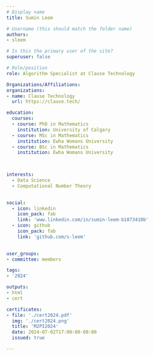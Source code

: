 ```yaml
---
# Display name
title: Sumin Leem

# Username (this should match the folder name)
authors:
- sleem

# Is this the primary user of the site?
superuser: false

# Role/position
role: Algorithm Specialist at Clause Technology

Organizations/Affiliations:
organizations:
- name: Clause Technology
  url: https://clause.tech/

education:
  courses:
  - course: PhD in Mathematics
    institution: University of Calgary
  - course: MSc in Mathematics
    institution: Ewha Womans University
  - course: BSc in Mathematics
    institution: Ewha Womans University
  


interests:
  - Data Science
  - Computational Number Theory
  

social:
  - icon: linkedin
    icon_pack: fab
    link: 'www.linkedin.com/in/sumin-leem-b1873410b'
  - icon: github
    icon_pack: fab
    link: 'github.com/s-leem'
   

user_groups:
- committee: members

tags:
- '2024'

outputs:
- html
- cert

certificates:
- file: './cert2024.pdf'
  img: './cert2024.png'
  title: 'M2PI2024'
  date: 2024-07-02T17:00:00-08:00
  issued: true

---
```


